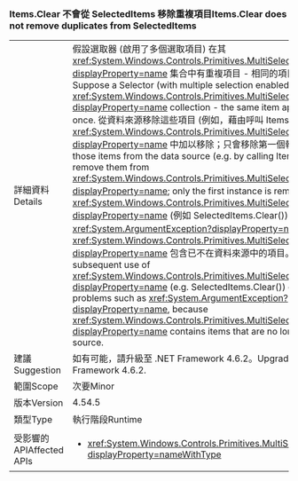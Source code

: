 ### <a name="itemsclear-does-not-remove-duplicates-from-selecteditems"></a><span data-ttu-id="9189f-101">Items.Clear 不會從 SelectedItems 移除重複項目</span><span class="sxs-lookup"><span data-stu-id="9189f-101">Items.Clear does not remove duplicates from SelectedItems</span></span>

|   |   |
|---|---|
|<span data-ttu-id="9189f-102">詳細資料</span><span class="sxs-lookup"><span data-stu-id="9189f-102">Details</span></span>|<span data-ttu-id="9189f-103">假設選取器 (啟用了多個選取項目) 在其 <xref:System.Windows.Controls.Primitives.MultiSelector.SelectedItems?displayProperty=name> 集合中有重複項目 - 相同的項目出現一次以上。</span><span class="sxs-lookup"><span data-stu-id="9189f-103">Suppose a Selector (with multiple selection enabled) has duplicates in its <xref:System.Windows.Controls.Primitives.MultiSelector.SelectedItems?displayProperty=name> collection - the same item appears more than once.</span></span>  <span data-ttu-id="9189f-104">從資料來源移除這些項目 (例如，藉由呼叫 Items.Clear) 無法從 <xref:System.Windows.Controls.Primitives.MultiSelector.SelectedItems?displayProperty=name> 中加以移除；只會移除第一個執行個體。</span><span class="sxs-lookup"><span data-stu-id="9189f-104">Removing those items from the data source (e.g. by calling Items.Clear) fails to remove them from <xref:System.Windows.Controls.Primitives.MultiSelector.SelectedItems?displayProperty=name>; only the first instance is removed.</span></span> <span data-ttu-id="9189f-105">此外，後續使用 <xref:System.Windows.Controls.Primitives.MultiSelector.SelectedItems?displayProperty=name> (例如 SelectedItems.Clear()) 可能會發生像是 <xref:System.ArgumentException?displayProperty=name> 的問題，因為 <xref:System.Windows.Controls.Primitives.MultiSelector.SelectedItems?displayProperty=name> 包含已不在資料來源中的項目。</span><span class="sxs-lookup"><span data-stu-id="9189f-105">Furthermore, subsequent use of <xref:System.Windows.Controls.Primitives.MultiSelector.SelectedItems?displayProperty=name> (e.g. SelectedItems.Clear()) can encounter problems such as <xref:System.ArgumentException?displayProperty=name>, because <xref:System.Windows.Controls.Primitives.MultiSelector.SelectedItems?displayProperty=name> contains items that are no longer in the data source.</span></span>|
|<span data-ttu-id="9189f-106">建議</span><span class="sxs-lookup"><span data-stu-id="9189f-106">Suggestion</span></span>|<span data-ttu-id="9189f-107">如有可能，請升級至 .NET Framework 4.6.2。</span><span class="sxs-lookup"><span data-stu-id="9189f-107">Upgrade if possible to .NET Framework 4.6.2.</span></span>|
|<span data-ttu-id="9189f-108">範圍</span><span class="sxs-lookup"><span data-stu-id="9189f-108">Scope</span></span>|<span data-ttu-id="9189f-109">次要</span><span class="sxs-lookup"><span data-stu-id="9189f-109">Minor</span></span>|
|<span data-ttu-id="9189f-110">版本</span><span class="sxs-lookup"><span data-stu-id="9189f-110">Version</span></span>|<span data-ttu-id="9189f-111">4.5</span><span class="sxs-lookup"><span data-stu-id="9189f-111">4.5</span></span>|
|<span data-ttu-id="9189f-112">類型</span><span class="sxs-lookup"><span data-stu-id="9189f-112">Type</span></span>|<span data-ttu-id="9189f-113">執行階段</span><span class="sxs-lookup"><span data-stu-id="9189f-113">Runtime</span></span>|
|<span data-ttu-id="9189f-114">受影響的 API</span><span class="sxs-lookup"><span data-stu-id="9189f-114">Affected APIs</span></span>|<ul><li><xref:System.Windows.Controls.Primitives.MultiSelector.SelectedItems?displayProperty=nameWithType></li></ul>|

